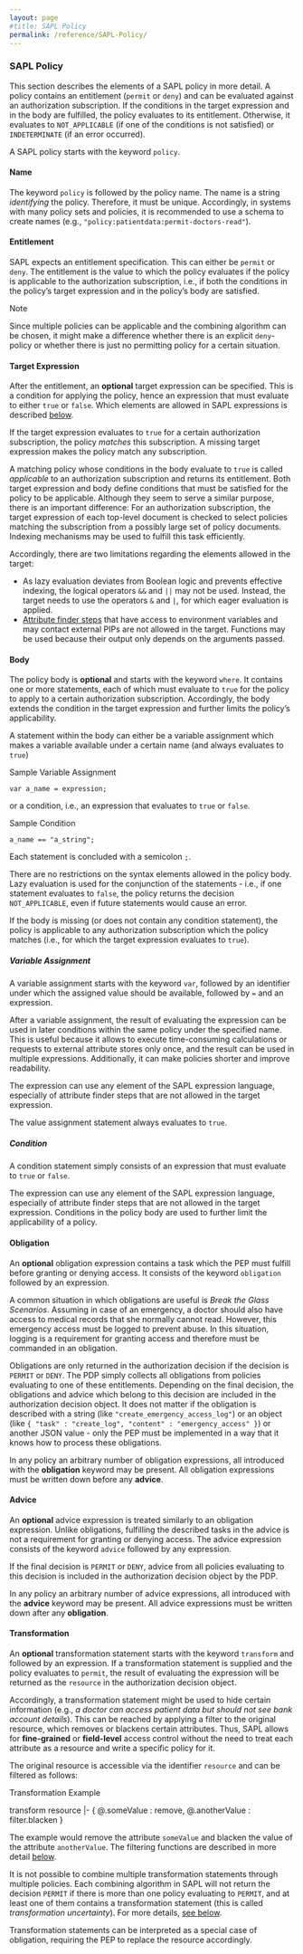 ```yaml
---
layout: page
#title: SAPL Policy
permalink: /reference/SAPL-Policy/
---
```


### SAPL Policy

This section describes the elements of a SAPL policy in more detail. A policy contains an entitlement (`permit` or `deny`) and can be evaluated against an authorization subscription. If the conditions in the target expression and in the body are fulfilled, the policy evaluates to its entitlement. Otherwise, it evaluates to `NOT_APPLICABLE` (if one of the conditions is not satisfied) or `INDETERMINATE` (if an error occurred).

A SAPL policy starts with the keyword `policy`.

#### Name

The keyword `policy` is followed by the policy name. The name is a string *identifying* the policy. Therefore, it must be unique. Accordingly, in systems with many policy sets and policies, it is recommended to use a schema to create names (e.g., `"policy:patientdata:permit-doctors-read"`).

#### Entitlement

SAPL expects an entitlement specification. This can either be `permit` or `deny`. The entitlement is the value to which the policy evaluates if the policy is applicable to the authorization subscription, i.e., if both the conditions in the policy’s target expression and in the policy’s body are satisfied.

> [!NOTE]
> Since multiple policies can be applicable and the combining algorithm can be chosen, it might make a difference whether there is an explicit `deny`\-policy or whether there is just no permitting policy for a certain situation.

#### Target Expression

After the entitlement, an **optional** target expression can be specified. This is a condition for applying the policy, hence an expression that must evaluate to either `true` or `false`. Which elements are allowed in SAPL expressions is described [below](#expressions).

If the target expression evaluates to `true` for a certain authorization subscription, the policy *matches* this subscription. A missing target expression makes the policy match any subscription.

A matching policy whose conditions in the body evaluate to `true` is called *applicable* to an authorization subscription and returns its entitlement. Both target expression and body define conditions that must be satisfied for the policy to be applicable. Although they seem to serve a similar purpose, there is an important difference: For an authorization subscription, the target expression of each top-level document is checked to select policies matching the subscription from a possibly large set of policy documents. Indexing mechanisms may be used to fulfill this task efficiently.

Accordingly, there are two limitations regarding the elements allowed in the target:

- As lazy evaluation deviates from Boolean logic and prevents effective indexing, the logical operators `&&` and `||` may not be used. Instead, the target needs to use the operators `&` and `|`, for which eager evaluation is applied.
- [Attribute finder steps](#attribute-finders) that have access to environment variables and may contact external PIPs are not allowed in the target. Functions may be used because their output only depends on the arguments passed.

#### Body

The policy body is **optional** and starts with the keyword `where`. It contains one or more statements, each of which must evaluate to `true` for the policy to apply to a certain authorization subscription. Accordingly, the body extends the condition in the target expression and further limits the policy’s applicability.

A statement within the body can either be a variable assignment which makes a variable available under a certain name (and always evaluates to `true`)

Sample Variable Assignment

```
var a_name = expression;
```

or a condition, i.e., an expression that evaluates to `true` or `false`.

Sample Condition

```
a_name == "a_string";
```

Each statement is concluded with a semicolon `;`.

There are no restrictions on the syntax elements allowed in the policy body. Lazy evaluation is used for the conjunction of the statements - i.e., if one statement evaluates to `false`, the policy returns the decision `NOT_APPLICABLE`, even if future statements would cause an error.

If the body is missing (or does not contain any condition statement), the policy is applicable to any authorization subscription which the policy matches (i.e., for which the target expression evaluates to `true`).

##### Variable Assignment

A variable assignment starts with the keyword `var`, followed by an identifier under which the assigned value should be available, followed by `=` and an expression.

After a variable assignment, the result of evaluating the expression can be used in later conditions within the same policy under the specified name. This is useful because it allows to execute time-consuming calculations or requests to external attribute stores only once, and the result can be used in multiple expressions. Additionally, it can make policies shorter and improve readability.

The expression can use any element of the SAPL expression language, especially of attribute finder steps that are not allowed in the target expression.

The value assignment statement always evaluates to `true`.

##### Condition

A condition statement simply consists of an expression that must evaluate to `true` or `false`.

The expression can use any element of the SAPL expression language, especially of attribute finder steps that are not allowed in the target expression. Conditions in the policy body are used to further limit the applicability of a policy.

#### Obligation

An **optional** obligation expression contains a task which the PEP must fulfill before granting or denying access. It consists of the keyword `obligation` followed by an expression.

A common situation in which obligations are useful is *Break the Glass Scenarios*. Assuming in case of an emergency, a doctor should also have access to medical records that she normally cannot read. However, this emergency access must be logged to prevent abuse. In this situation, logging is a requirement for granting access and therefore must be commanded in an obligation.

Obligations are only returned in the authorization decision if the decision is `PERMIT` or `DENY`. The PDP simply collects all obligations from policies evaluating to one of these entitlements. Depending on the final decision, the obligations and advice which belong to this decision are included in the authorization decision object. It does not matter if the obligation is described with a string (like `"create_emergency_access_log"`) or an object (like `{ "task" : "create_log", "content" : "emergency_access" }`) or another JSON value - only the PEP must be implemented in a way that it knows how to process these obligations.

In any policy an arbitrary number of obligation expressions, all introduced with the **obligation** keyword may be present. All obligation expressions must be written down before any **advice**.

#### Advice

An **optional** advice expression is treated similarly to an obligation expression. Unlike obligations, fulfilling the described tasks in the advice is not a requirement for granting or denying access. The advice expression consists of the keyword `advice` followed by any expression.

If the final decision is `PERMIT` or `DENY`, advice from all policies evaluating to this decision is included in the authorization decision object by the PDP.

In any policy an arbitrary number of advice expressions, all introduced with the **advice** keyword may be present. All advice expressions must be written down after any **obligation**.

#### Transformation

An **optional** transformation statement starts with the keyword `transform` and followed by an expression. If a transformation statement is supplied and the policy evaluates to `permit`, the result of evaluating the expression will be returned as the `resource` in the authorization decision object.

Accordingly, a transformation statement might be used to hide certain information (e.g., *a doctor can access patient data but should not see bank account details*). This can be reached by applying a filter to the original resource, which removes or blackens certain attributes. Thus, SAPL allows for **fine-grained** or **field-level** access control without the need to treat each attribute as a resource and write a specific policy for it.

The original resource is accessible via the identifier `resource` and can be filtered as follows:

Transformation Example

transform resource |- { @.someValue : remove, @.anotherValue : filter.blacken }

The example would remove the attribute `someValue` and blacken the value of the attribute `anotherValue`. The filtering functions are described in more detail [below](#filtering).

It is not possible to combine multiple transformation statements through multiple policies. Each combining algorithm in SAPL will not return the decision `PERMIT` if there is more than one policy evaluating to `PERMIT`, and at least one of them contains a transformation statement (this is called *transformation uncertainty*). For more details, [see below](#combining-algorithms).

Transformation statements can be interpreted as a special case of obligation, requiring the PEP to replace the resource accordingly.
